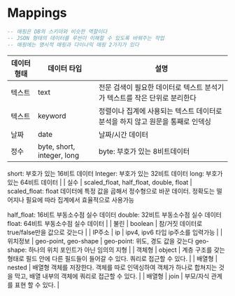 # Mappings

```sql
-- 매핑은 DB의 스키마와 비슷한 역할이다
-- JSON 형태의 데이터를 루씬이 이해할 수 있도록 바꿔주는 작업
-- 매핑에는 명시적 매핑과 다이나믹 매핑 2가지가 있다
```

| 데이터 형태 | 데이터 타입 | 설명 |
| --- | --- | --- |
| 텍스트 | text | 전문 검색이 필요한 데이터로 텍스트 분석기가 텍스트를 작은 단위로 분리한다 |
| 텍스트 | keyword | 정렬이나 집계에 사용되는 텍스트 데이터로 분석을 하지 않고 원문을 통째로 인덱싱 |
| 날짜 | date | 날짜/시간 데이터 |
| 정수 | byte, short, integer, long | byte: 부호가 있는 8비트데이터
short: 부호가 있는 16비트 데이터
Integer: 부호가 있는 32비트 데이터
long: 부호가 있는 64비트 데이터 |
| 실수 | scaled_float, half_float, double, float | scaled_float: float 데이터에 특정 값을 곱해서 정수형으로 바꾼 데이터. 정확도는 떨어지나 필요에 따라 집계에서 효율적으로 사용가능

half_float: 16비트 부동소수점 실수 데이터
double: 32비트 부동소수점 실수 데이터
float: 64비트 부동소수점 실수 데이터 |
| 불린 | boolean | 참/거짓 데이터로 true/false만을 값으로 갖는다 |
| IP주소 | ip | ipv4, ipv6 타입 ip주소를 입력가능 |
| 위치정보 | geo-point, geo-shape | geo-point: 위도, 경도 값을 갖는다
geo-shape: 하나의 위치 포인트가 아닌 임의의 지형 |
| 객체형 | object | 계층 구조를 갖는 형태로 필드 안에 다른 필드들이 들어갈 수 있다. 쿼리로 접근할 수 있다. |
| 배열형 | nested | 배열형 객체를 저장한다. 객체를 따로 인덱싱하여 객체가 하나로 합쳐지는 것을 막고, 배열 내부의 객체에 쿼리로 접근할 수 있다. |
| 배열형 | join | 부모/자식 관계를 표현 할 수 있다. |